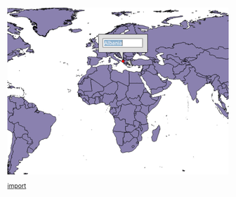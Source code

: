 ![](../images/QgsFormAnnotationItem-standalone.png)

[import](../gui/qgis-sample-QgsFormAnnotationItem.py)

